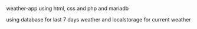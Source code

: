 weather-app using html, css and php and mariadb

using database for last 7 days weather and localstorage for current weather 